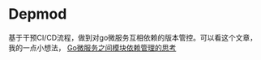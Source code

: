 # Depmod
基于干预CI/CD流程，做到对go微服务互相依赖的版本管控。可以看这个文章，我的一点小想法，
[Go微服务之间模块依赖管理的思考](https://tangtj.cn/post/2021-07-18/Go%E5%BE%AE%E6%9C%8D%E5%8A%A1%E4%B9%8B%E9%97%B4%E6%A8%A1%E5%9D%97%E4%BE%9D%E8%B5%96%E7%AE%A1%E7%90%86%E7%9A%84%E6%80%9D%E8%80%83)

